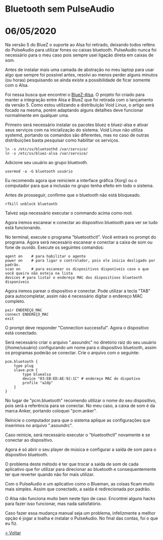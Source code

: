 # Bluetooth sem PulseAudio
# 06/05/2020

Na versão 5 do BlueZ o suporte ao Alsa foi retirado, deixando todos reféns do PulseAudio para utilizar fones ou caixas bluetooth.
PulseAudio nunca foi necessário para o meu caso pois sempre usei ligação direta em caixas de som.

Antes de instalar mais uma camada de abstração no meu laptop para usar algo que sempre foi possível antes, resolvi ao menos perder alguns minutos (ou horas) pesquisando se ainda existe a possibilidade de ficar somente com o Alsa.

Foi nessa busca que encontrei o [BlueZ-Alsa](https://github.com/Arkq/bluez-alsa). O projeto foi criado para manter a integração entre Alsa e BlueZ que foi retirada com o lançamento da versão 5.
Como estou utilizando a distribuição Void Linux, o artigo será focado na mesma, porém adaptando alguns detalhes deve funcionar normalmente em qualquer uma.

Primeiro será necessário instalar os pacotes bluez e bluez-alsa e ativar seus serviços com na inicialização do sistema. Void Linux não utiliza systemd, portando os comandos são diferentes, mas no caso de outras distribuições basta pesquisar como habilitar os serviços.

    ln -s /etc/sv/bluetoothd /var/service/
    ln -s /etc/sv/bluez-alsa /var/service/
    
Adicione seu usuário ao grupo bluetooth.

    usermod -a -G bluetooth usuário

Eu recomendo agora que reiniciem a interface gráfica (Xorg) ou o computador para que a inclusão no grupo tenha efeito em todo o sistema.

Antes de prosseguir, confirme que o bluetooth não está bloqueado.

    rfkill unblock bluetooth

Talvez seja necessário executar o commando acima como root.

Agora iremos escanear e conectar ao dispositivo bluetooth para ver se tudo está funcionando.

No terminal, execute o programa "bluetoothctl". Você entrará no prompt do programa. Agora será necessário escanear e conectar a caixa de som ou fone de ouvido. Execute os seguintes comandos:

    agent on	# para habilitar o agente
    power on	# para ligar o controlador, pois ele inicia desligado por padrão.
    scan on     # para escanear os dispositivos disponíveis caso o que você queira não esteja na lista
    devices	# para listar o endereço MAC dos dispositivos bluetooth disponíveis

Agora iremos parear o dispositivo e conectar. Pode utilizar a tecla "TAB" para autocompletar, assim não é necessário digitar o endereço MAC completo.

    pair ENDEREÇO_MAC
    connect ENDEREÇO_MAC
    exit

O prompt deve responder "Connection successful". Agora o dispositivo está conectado.

Será necessário criar o arquivo ".asoundrc" no diretório raiz do seu usuário (/home/usuário) configurando um nome para o dispositivo bluetooth, assim os programas poderão se conectar. Crie o arquivo com o seguinte:

    pcm.bluetooth {
    	type plug
    	slave.pcm {
    	    type bluealsa
    	    device "03:EB:ED:AE:92:1C" # endereço MAC do dispotivo
    	    profile "a2dp"
    	}
    }

No lugar de "pcm.bluetooth" recomendo utilizar o nome do seu dispositivo, pois será a referência para se conectar. No meu caso, a caixa de som é da marca Anker, portando coloquei "pcm.anker".

Reinicie o computador para que o sistema aplique as configurações que inserimos no arquivo ".asoundrc".

Caso reinicie, será necessário executar o "bluetoothctl" novamente e se conectar ao dispositivo.

Agora é só abrir o seu player de música e configurar a saída de som para o dispositivo bluetooth.

O problema deste método é ter que trocar a saída de som de cada aplicativo que for utilizar para direcionar ao bluetooth e consequentemente ter que reverter quando não for mais utilizar.

Com o PulseAudio e um aplicativo como o Blueman, as coisas ficam muito mais simples. Assim que conectado, a saída é redirecionada por padrão.

O Alsa não funciona muito bem neste tipo de caso. Encontrei alguns hacks para fazer isso funcionar, mas nada satisfatório.

Caso fazer essa mudança manual seja um problema, infelizmente a melhor opção é jogar a toalha e instalar o PulseAudio. No final das contas, foi o que eu fiz.

[< Voltar](/index.html)
